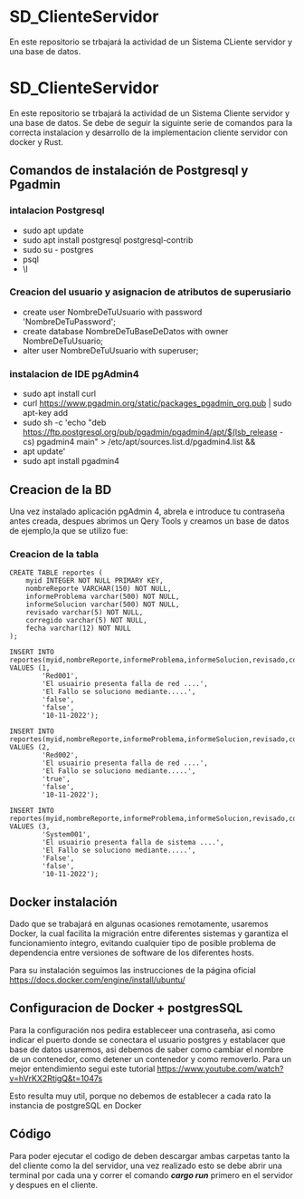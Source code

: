 # SD_ClienteServidor
En este repositorio se trbajará la actividad de un Sistema CLiente servidor y una base de datos.
# SD_ClienteServidor
En este repositorio se trbajará la actividad de un Sistema Cliente servidor y una base de datos.
Se debe de seguir la siguinte serie de comandos para la correcta instalacion y desarrollo de la implementacion cliente servidor con docker y Rust.

## Comandos de instalación de Postgresql y Pgadmin
### intalacion Postgresql
- sudo apt update
- sudo apt install postgresql postgresql-contrib
- sudo su - postgres
- psql
- \l

### Creacion del usuario y asignacion de atributos de superusiario
- create user NombreDeTuUsuario with password 'NombreDeTuPassword';
- create database NombreDeTuBaseDeDatos with owner NombreDeTuUsuario;
- alter user NombreDeTuUsuario with superuser;

### instalacion de IDE pgAdmin4
- sudo apt install curl
- curl https://www.pgadmin.org/static/packages_pgadmin_org.pub | sudo apt-key add
- sudo sh -c 'echo "deb https://ftp.postgresql.org/pub/pgadmin/pgadmin4/apt/$(lsb_release -cs) pgadmin4 main" > /etc/apt/sources.list.d/pgadmin4.list && 
- apt update'
- sudo apt install pgadmin4

## Creacion de la BD
Una vez instalado aplicación pgAdmin 4, abrela e introduce tu contraseña antes creada, despues abrimos un Qery Tools y creamos un base de datos de ejemplo,la que se utilizo fue:

### Creacion de la tabla
```
CREATE TABLE reportes (
	myid INTEGER NOT NULL PRIMARY KEY,
	nombreReporte VARCHAR(150) NOT NULL,
	informeProblema varchar(500) NOT NULL,
	informeSolucion varchar(500) NOT NULL,
	revisado varchar(5) NOT NULL,
	corregido varchar(5) NOT NULL,
	fecha varchar(12) NOT NULL
);

INSERT INTO reportes(myid,nombreReporte,informeProblema,informeSolucion,revisado,corregido,fecha)
VALUES (1, 
		'Red001',
		'El usuairio presenta falla de red ....',
		'El Fallo se soluciono mediante.....',
		'false',
		'false',
		'10-11-2022');
		
INSERT INTO reportes(myid,nombreReporte,informeProblema,informeSolucion,revisado,corregido,fecha)
VALUES (2, 
		'Red002',
		'El usuairio presenta falla de red ....',
		'El Fallo se soluciono mediante.....',
		'true',
		'false',
		'10-11-2022');
		
INSERT INTO reportes(myid,nombreReporte,informeProblema,informeSolucion,revisado,corregido,fecha)
VALUES (3, 
		'System001',
		'El usuairio presenta falla de sistema ....',
		'El Fallo se soluciono mediante.....',
		'False',
		'false',
		'10-11-2022');
```

## Docker instalación 
Dado que se trabajará en algunas ocasiones remotamente, usaremos Docker, la cual facilita la migración entre diferentes sistemas y garantiza el funcionamiento íntegro, evitando cualquier tipo de posible problema de dependencia entre versiones de software de los diferentes hosts.

Para su instalación seguimos las instrucciones de la página oficial https://docs.docker.com/engine/install/ubuntu/


## Configuracion de Docker + postgresSQL
Para la configuración nos pedira estableceer una contraseña, asi como indicar el puerto donde se conectara el usuario postgres y establacer que base de datos usaremos, asi debemos de saber como cambiar el nombre de un contenedor, como detener un contenedor y como removerlo. Para un mejor entendimiento segui este tutorial https://www.youtube.com/watch?v=hVrKX2RtigQ&t=1047s

Esto resulta muy util, porque no debemos de establecer a cada rato la instancia de postgreSQL en Docker

## Código

Para poder ejecutar el codigo de deben descargar ambas carpetas tanto la del cliente como la del servidor, una vez realizado esto se debe abrir una terminal por cada una y correr el comando ***cargo run*** primero en el servidor y despues en el cliente.
